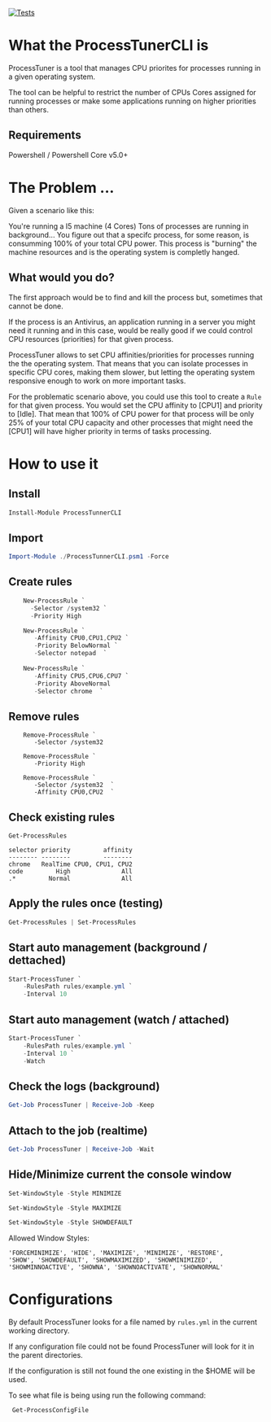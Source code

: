 [![Tests](https://github.com/jsoliveir/ProcessTunerCLI/actions/workflows/tests.yml/badge.svg)](https://github.com/jsoliveir/ProcessTunerCLI/actions/workflows/tests.yml)
# What the ProcessTunerCLI is

ProcessTuner is a tool that manages CPU priorites for processes running in a given operating system. 

The tool can be helpful to restrict the number of CPUs Cores assigned for running processes or make some applications running on higher priorities than others.

## Requirements
Powershell / Powershell Core v5.0+

# The Problem ...

Given a scenario like this:

You're running a I5 machine (4 Cores)
Tons of processes are running in background...
You figure out that a specifc process, for some reason, is consumming 100% of your total CPU power.
This process is "burning" the machine resources and is the operating system is completly hanged.

## What would you do?

The first approach would be to find and kill the process but, sometimes that cannot be done.

If the process is an Antivirus, an application running in a server you might need it running and in this case, would be really good if we could control CPU resources (priorities) for that given process. 

ProcessTuner allows to set CPU affinities/priorities for processes running the the operating system. 
That means that you can isolate processes in specific CPU cores, making them slower, but letting the operating system responsive enough to work on more important tasks.

For the problematic scenario above, you could use this tool to create a `Rule` for that  given process. You would set the CPU affinity to [CPU1] and priority to [Idle].
That mean that 100% of CPU power for that process will be only 25% of your total CPU capacity and other processes that might need the [CPU1] will have higher priority in terms of tasks processing.

# How to use it

## Install

```powershell
Install-Module ProcessTunnerCLI 
```

## Import

```powershell
Import-Module ./ProcessTunnerCLI.psm1 -Force
```

## Create rules
```powershell
    New-ProcessRule `
      -Selector /system32 `
      -Priority High

    New-ProcessRule `
       -Affinity CPU0,CPU1,CPU2 `
       -Priority BelowNormal `
       -Selector notepad  `
    
    New-ProcessRule `
       -Affinity CPU5,CPU6,CPU7 `
       -Priority AboveNormal 
       -Selector chrome  `
```

## Remove rules
```powerhell
    Remove-ProcessRule `
       -Selector /system32
      
    Remove-ProcessRule `
       -Priority High

    Remove-ProcessRule `
       -Selector /system32  `
       -Affinity CPU0,CPU2  `
```

## Check existing rules
```powerhell
Get-ProcessRules
```
    selector priority         affinity
    -------- --------         --------
    chrome   RealTime CPU0, CPU1, CPU2
    code         High              All
    .*         Normal              All

## Apply the rules once (testing)

``` powershell
Get-ProcessRules | Set-ProcessRules
```

## Start auto management (background / dettached)

``` powershell
Start-ProcessTuner `
    -RulesPath rules/example.yml `
    -Interval 10
```
## Start auto management (watch / attached)
``` powershell
Start-ProcessTuner `
    -RulesPath rules/example.yml `
    -Interval 10 `
    -Watch 
```
## Check the logs (background)

``` powershell
Get-Job ProcessTuner | Receive-Job -Keep
```

## Attach to the job (realtime)
``` powershell
Get-Job ProcessTuner | Receive-Job -Wait
```

## Hide/Minimize current the console window

``` powershell
Set-WindowStyle -Style MINIMIZE
```

``` powershell
Set-WindowStyle -Style MAXIMIZE
```

``` powershell
Set-WindowStyle -Style SHOWDEFAULT
```



Allowed Window Styles:

    'FORCEMINIMIZE', 'HIDE', 'MAXIMIZE', 'MINIMIZE', 'RESTORE', 
    'SHOW', 'SHOWDEFAULT', 'SHOWMAXIMIZED', 'SHOWMINIMIZED', 
    'SHOWMINNOACTIVE', 'SHOWNA', 'SHOWNOACTIVATE', 'SHOWNORMAL'



# Configurations 

By default ProcessTuner looks for a file named by `rules.yml` in the current working directory.

If any configuration file could not be found ProcessTuner will look for it in the parent directories.

If the configuration is still not found the one existing in the $HOME will be used.

To see what file is being using run the following command:

```powershell
 Get-ProcessConfigFile
 ```


